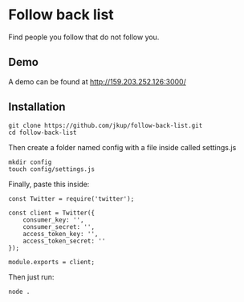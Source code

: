 # Follow back list

Find people you follow that do not follow you.

## Demo

A demo can be found at http://159.203.252.126:3000/

## Installation

    git clone https://github.com/jkup/follow-back-list.git
    cd follow-back-list

Then create a folder named config with a file inside called settings.js

    mkdir config
    touch config/settings.js

Finally, paste this inside:

    const Twitter = require('twitter');

    const client = Twitter({
    	consumer_key: '',
    	consumer_secret: '',
    	access_token_key: '',
    	access_token_secret: ''
    });

    module.exports = client;


Then just run:

    node .
